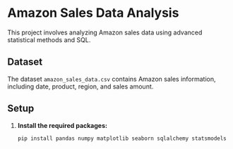 # Amazon Sales Data Analysis

This project involves analyzing Amazon sales data using advanced statistical methods and SQL.

## Dataset

The dataset `amazon_sales_data.csv` contains Amazon sales information, including date, product, region, and sales amount.

## Setup

1. **Install the required packages:**

   ```bash
   pip install pandas numpy matplotlib seaborn sqlalchemy statsmodels
